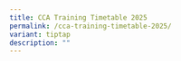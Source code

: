 ```yaml
---
title: CCA Training Timetable 2025
permalink: /cca-training-timetable-2025/
variant: tiptap
description: ""
---
```

